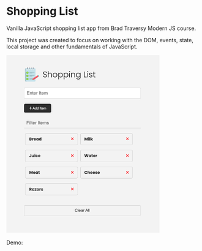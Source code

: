 # Shopping List

Vanilla JavaScript shopping list app from  Brad Traversy Modern JS course.

This project was created to focus on working with the DOM, events, state, local storage and other fundamentals of JavaScript.

<img src="images/screen.png" width="400">

Demo: 
